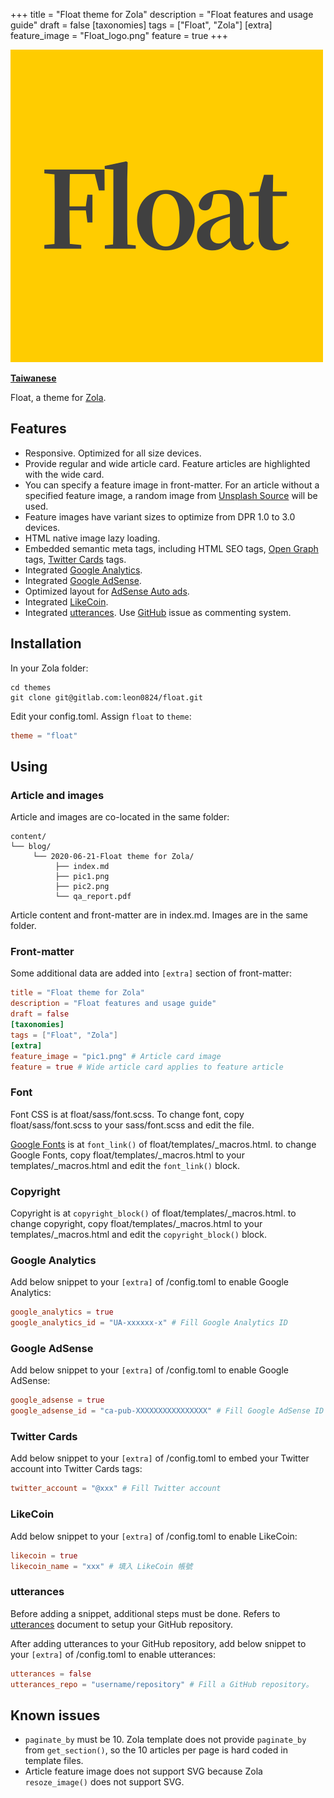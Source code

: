 +++
title = "Float theme for Zola"
description = "Float features and usage guide"
draft = false
[taxonomies]
tags = ["Float", "Zola"]
[extra]
feature_image = "Float_logo.png"
feature = true
+++

![Float](Float_logo.png)

**[Taiwanese](/blog/float-theme-for-zola/)**

Float, a theme for [Zola](https://www.getzola.org/).

## Features

- Responsive. Optimized for all size devices.
- Provide regular and wide article card. Feature articles are highlighted with the wide card.
- You can specify a feature image in front-matter. For an article without a specified feature image, a random image from [Unsplash Source](https://source.unsplash.com/) will be used.
- Feature images have variant sizes to optimize from DPR 1.0 to 3.0 devices.
- HTML native image lazy loading.
- Embedded semantic meta tags, including HTML SEO tags, [Open Graph](https://ogp.me/) tags, [Twitter Cards](https://developer.twitter.com/en/docs/tweets/optimize-with-cards/overview/abouts-cards) tags.
- Integrated [Google Analytics](https://analytics.google.com/).
- Integrated [Google AdSense](https://adsense.google.com/).
- Optimized layout for [AdSense Auto ads](https://support.google.com/adsense/answer/9261306).
- Integrated [LikeCoin](https://like.co/).
- Integrated [utterances](https://utteranc.es/). Use [GitHub](https://github.com/) issue as commenting system.

## Installation

In your Zola folder:

```shell
cd themes
git clone git@gitlab.com:leon0824/float.git
```

Edit your config.toml. Assign `float` to `theme`:

```TOML
theme = "float"
```

## Using

### Article and images

Article and images are co-located in the same folder:

```
content/
└── blog/
     └── 2020-06-21-Float theme for Zola/
          ├── index.md
          ├── pic1.png
          ├── pic2.png
          └── qa_report.pdf
```

Article content and front-matter are in index.md. Images are in the same folder.

### Front-matter

Some additional data are added into `[extra]` section of front-matter:

```TOML
title = "Float theme for Zola"
description = "Float features and usage guide"
draft = false
[taxonomies]
tags = ["Float", "Zola"]
[extra]
feature_image = "pic1.png" # Article card image
feature = true # Wide article card applies to feature article
```

### Font

Font CSS is at float/sass/font.scss. To change font, copy float/sass/font.scss to your sass/font.scss and edit the file.

[Google Fonts](https://fonts.google.com/) is at `font_link()` of float/templates/_macros.html. to change Google Fonts, copy float/templates/_macros.html to your templates/_macros.html and edit the `font_link()` block.

### Copyright

Copyright is at `copyright_block()` of float/templates/_macros.html. to change copyright, copy float/templates/_macros.html to your templates/_macros.html and edit the `copyright_block()` block.

### Google Analytics

Add below snippet to your `[extra]` of /config.toml to enable Google Analytics:

```TOML
google_analytics = true
google_analytics_id = "UA-xxxxxx-x" # Fill Google Analytics ID
```

### Google AdSense

Add below snippet to your `[extra]` of /config.toml to enable Google AdSense:

```TOML
google_adsense = true
google_adsense_id = "ca-pub-XXXXXXXXXXXXXXXX" # Fill Google AdSense ID
```

### Twitter Cards

Add below snippet to your `[extra]` of /config.toml to embed your Twitter account into Twitter Cards tags:

```TOML
twitter_account = "@xxx" # Fill Twitter account
```

### LikeCoin

Add below snippet to your `[extra]` of /config.toml to enable LikeCoin:

```TOML
likecoin = true
likecoin_name = "xxx" # 填入 LikeCoin 帳號
```

### utterances

Before adding a snippet, additional steps must be done. Refers to [utterances](https://utteranc.es/) document to setup your GitHub repository.

After adding utterances to your GitHub repository, add below snippet to your `[extra]` of /config.toml to enable utterances:

```TOML
utterances = false
utterances_repo = "username/repository" # Fill a GitHub repository。
```

## Known issues

- `paginate_by` must be 10. Zola template does not provide `paginate_by` from `get_section()`, so the 10 articles per page is hard coded in template files.
- Article feature image does not support SVG because Zola `resoze_image()` does not support SVG.
